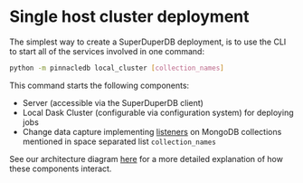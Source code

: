 # Single host cluster deployment

The simplest way to create a SuperDuperDB deployment, is to use the CLI 
to start all of the services involved in one command:

```bash
python -m pinnacledb local_cluster [collection_names] 
```

This command starts the following components:

- Server (accessible via the SuperDuperDB client)
- Local Dask Cluster (configurable via configuration system) for deploying jobs
- Change data capture implementing [listeners](/docs/docs/usage/models#daemonizing-models-with-listeners) on MongoDB collections mentioned in space separated list `collection_names`

See our architecture diagram [here](architecture) for a more detailed explanation of how 
these components interact.